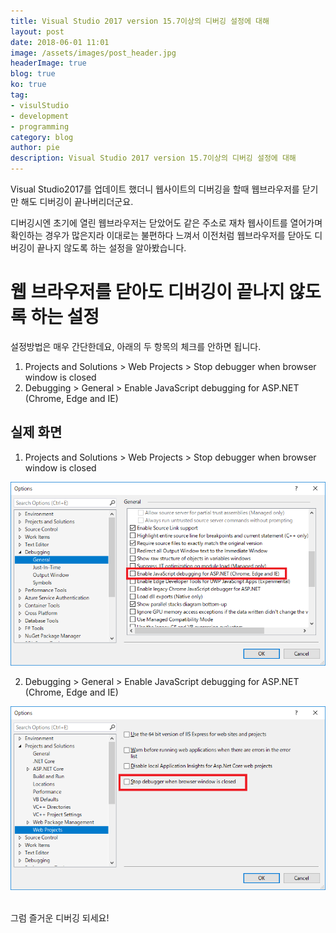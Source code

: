 ```yaml
---
title: Visual Studio 2017 version 15.7이상의 디버깅 설정에 대해
layout: post
date: 2018-06-01 11:01
image: /assets/images/post_header.jpg
headerImage: true
blog: true
ko: true
tag:
- visulStudio
- development
- programming
category: blog
author: pie
description: Visual Studio 2017 version 15.7이상의 디버깅 설정에 대해
---
```

Visual Studio2017를 업데이트 했더니 웹사이트의 디버깅을 할때 웹브라우저를 닫기만 해도 디버깅이 끝나버리더군요.

디버깅시엔 초기에 열린 웹브라우저는 닫았어도 같은 주소로 재차 웹사이트를 열어가며 확인하는 경우가 많은지라 이대로는 불편하다 느껴서 이전처럼 웹브라우저를 닫아도 디버깅이 끝나지 않도록 하는 설정을 알아봤습니다.

# 웹 브라우저를 닫아도 디버깅이 끝나지 않도록 하는 설정

설정방법은 매우 간단한데요, 아래의 두 항목의 체크를 안하면 됩니다.
1. Projects and Solutions > Web Projects > Stop debugger when browser window is closed
2. Debugging > General > Enable JavaScript debugging for ASP.NET (Chrome, Edge and IE)

## 실제 화면

1. Projects and Solutions > Web Projects > Stop debugger when browser window is closed

![0011-1](/assets/images/post/0011-1.png)

2. Debugging > General > Enable JavaScript debugging for ASP.NET (Chrome, Edge and IE)

![0011-2](/assets/images/post/0011-2.png)

<br>
그럼 즐거운 디버깅 되세요!
